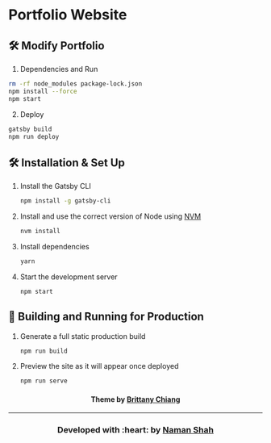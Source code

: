 # Portfolio Website

## 🛠 Modify Portfolio

1. Dependencies and Run

```sh
rm -rf node_modules package-lock.json
npm install --force
npm start
```

2. Deploy

```sh
gatsby build
npm run deploy
```

## 🛠 Installation & Set Up

1. Install the Gatsby CLI

   ```sh
   npm install -g gatsby-cli
   ```

2. Install and use the correct version of Node using [NVM](https://github.com/nvm-sh/nvm)

   ```sh
   nvm install
   ```

3. Install dependencies

   ```sh
   yarn
   ```

4. Start the development server

   ```sh
   npm start
   ```

## 🚀 Building and Running for Production

1. Generate a full static production build

   ```sh
   npm run build
   ```

1. Preview the site as it will appear once deployed

   ```sh
   npm run serve
   ```

<h4 align="center">Theme by <a href="https://github.com/bchiang7">Brittany Chiang</a></h4>

---

<h3 align="center"><b>Developed with :heart: by <a href="https://github.com/namanshah01">Naman Shah</a></b></h3>

